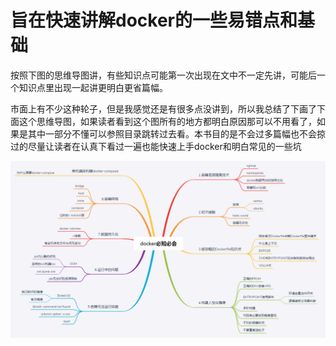 # 旨在快速讲解docker的一些易错点和基础

按照下图的思维导图讲，有些知识点可能第一次出现在文中不一定先讲，可能后一个知识点里出现一起讲更明白更省篇幅。

市面上有不少这种轮子，但是我感觉还是有很多点没讲到，所以我总结了下画了下面这个思维导图，如果读者看到这个图所有的地方都明白原因那可以不用看了，如果是其中一部分不懂可以参照目录跳转过去看。本书目的是不会过多篇幅也不会掠过的尽量让读者在认真下看过一遍也能快速上手docker和明白常见的一些坑

![](.gitbook/assets/image%20%285%29.png)

